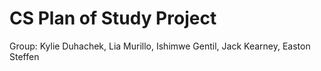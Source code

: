 # CS Plan of Study Project

Group: Kylie Duhachek, Lia Murillo, Ishimwe Gentil, Jack Kearney, Easton Steffen
